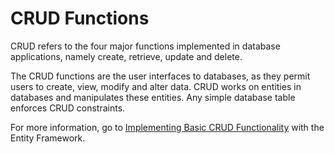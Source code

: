 # CRUD Functions

CRUD refers to the four major functions implemented in database applications, namely create, retrieve, update and delete.

The CRUD functions are the user interfaces to databases, as they permit users to create, view, modify and alter data. CRUD works on entities in databases and manipulates these entities. Any simple database table enforces CRUD constraints.

For more information, go to [Implementing Basic CRUD Functionality](https://docs.microsoft.com/en-us/aspnet/mvc/overview/getting-started/getting-started-with-ef-using-mvc/implementing-basic-crud-functionality-with-the-entity-framework-in-asp-net-mvc-application) with the Entity Framework.
